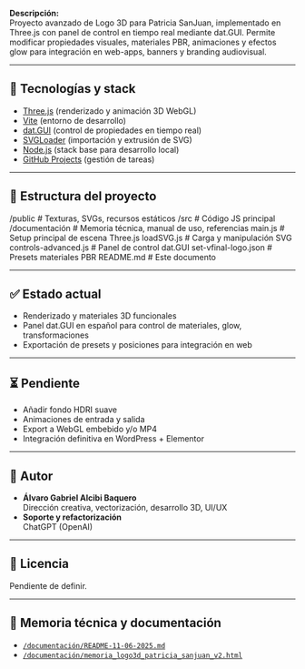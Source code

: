 **Descripción:**  
Proyecto avanzado de Logo 3D para Patricia SanJuan, implementado en Three.js con panel de control en tiempo real mediante dat.GUI. Permite modificar propiedades visuales, materiales PBR, animaciones y efectos glow para integración en web-apps, banners y branding audiovisual.

---

## 🚀 Tecnologías y stack

- [Three.js](https://threejs.org/) (renderizado y animación 3D WebGL)
- [Vite](https://vitejs.dev/) (entorno de desarrollo)
- [dat.GUI](https://github.com/dataarts/dat.gui) (control de propiedades en tiempo real)
- [SVGLoader](https://threejs.org/docs/#examples/en/loaders/SVGLoader) (importación y extrusión de SVG)
- [Node.js](https://nodejs.org/) (stack base para desarrollo local)
- [GitHub Projects](https://github.com/features/project-management) (gestión de tareas)

---

## 📁 Estructura del proyecto

/public # Texturas, SVGs, recursos estáticos
/src # Código JS principal
/documentación # Memoria técnica, manual de uso, referencias
main.js # Setup principal de escena Three.js
loadSVG.js # Carga y manipulación SVG
controls-advanced.js # Panel de control dat.GUI
set-vfinal-logo.json # Presets materiales PBR
README.md # Este documento


---

## ✅ Estado actual

- Renderizado y materiales 3D funcionales
- Panel dat.GUI en español para control de materiales, glow, transformaciones
- Exportación de presets y posiciones para integración en web

---

## ⏳ Pendiente

- Añadir fondo HDRI suave
- Animaciones de entrada y salida
- Export a WebGL embebido y/o MP4
- Integración definitiva en WordPress + Elementor

---

## 👤 Autor

- **Álvaro Gabriel Alcibi Baquero**  
  Dirección creativa, vectorización, desarrollo 3D, UI/UX  
- **Soporte y refactorización**  
  ChatGPT (OpenAI)

---

## 📄 Licencia

Pendiente de definir.

---

## 🧠 Memoria técnica y documentación

- [`/documentación/README-11-06-2025.md`](documentación/README-11-06-2025.md)
- [`/documentación/memoria_logo3d_patricia_sanjuan_v2.html`](documentación/memoria_logo3d_patricia_sanjuan_v2.html)
